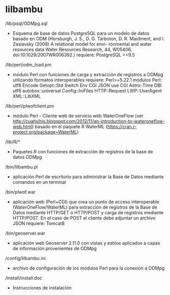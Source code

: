 # lilbambu


/lib/psql/ODMpg.sql
- Esquema de base de datos PostgreSQL para un modelo de datos basado en ODM (Horsburgh, J. S., D. G. Tarboton, D. R. Maidment, and I. Zaslavsky (2008) A relational model for envi-
ronmental and water resources data Water Resources Research, 44, W05406, doi:10.1029/2007WR006392.)
	requiere: PostgreSQL >=9.5

/lib/perl/odm_load.pm
- módulo Perl con funciones de carga y extracción de registros a ODMpg utilizando formatos interoperables
	requiere: Perl>=5.22.1
		módulos Perl: utf8 Encode  Getopt::Std Switch Env CGI JSON use CGI Astro::Time  DBI utf8 autobox::universal Config::IniFiles HTTP::Request LWP::UserAgent XML::LibXML

/lib/perl/plwofclient.pm
- módulo Perl - Cliente web de servicio web WaterOneFlow (ver http://cuahsihis.blogspot.com/2012/11/an-introduction-to-wateroneflow-web.html) basado en el paquete R WaterML (https://cran.r-project.org/package=WaterML) 

/lib/R/*
- Paquetes R con funciones de extracción de registros de la base de datos ODMpg

/bin/lilbambu.pl
- aplicación Perl de escritorio para administrar la Base de Datos mediante comandos en un terminal

/bin/plwof.war
- aplicación web (Perl+CGI) que crea un punto de acceso interoperable (WaterOneFlow/WaterML) para extracción de registros de la Base de Datos mediante HTTP/GET o HTTP/POST y carga de registros mediante HTTP/POST. En el caso de POST el cliente debe adjuntar un archivo JSON
	requiere: Tomcat8

/bin/geoserver.war
- aplicación web Geoserver 2.11.0 con vistas y estilos aplicados a capas de información provenientes de ODMpg

/config/lilbambu.ini
- archivo de configuración de los módulos Perl para la conexión a ODMpg

/install/install.doc
- Instrucciones de instalación
